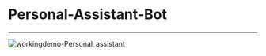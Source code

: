 # Personal-Assistant-Bot
----------------------------


![workingdemo-Personal_assistant](https://github.com/Panchadip-128/Personal-Assistant-Bot/assets/165953910/71a9798c-a755-424f-888c-f23b3c56fb0a)

